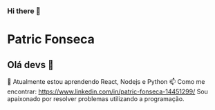 ### Hi there 👋

<!--
**PatricFonseca/patricfonseca** is a ✨ _special_ ✨ repository because its `README.md` (this file) appears on your GitHub profile.

Here are some ideas to get you started:

- 🔭 I’m currently working on ...
- 🌱 I’m currently learning ...
- 👯 I’m looking to collaborate on ...
- 🤔 I’m looking for help with ...
- 💬 Ask me about ...
- 📫 How to reach me: ...
- 😄 Pronouns: ...
- ⚡ Fun fact: ...
-->

<!-- <img width="auto" src="https://github.com/tgmarinho/tgmarinho/blob/master/banner.png"> -->


# Patric Fonseca

## Olá devs 👋
🌱 Atualmente estou aprendendo React, Nodejs e Python
📫 Como me encontrar: https://www.linkedin.com/in/patric-fonseca-14451299/
Sou apaixonado por resolver problemas utilizando a programação.
<!--
Sou um FullStack Developer :computer:

 :rocket:  &nbsp; Estou trabalhando na **Softguild**
 <br/> :purple_heart: &nbsp; Buscando colaborar com projetos em Front-end usando React
 
 <br/> :blush: &nbsp; Posso te ajudar com CSS Grid Layout e Flexbox
 <br/> :computer: &nbsp; Minha stack: ReactJS, Node.js, React Native & Typescript
 <br/> 💬  &nbsp; Sobre mim: Curto tecnologias, games CS:GO, LoL e seriados no Netflix
 <br/> :email: &nbsp; Entre em contato comigo: [![Linkedin Badge](https://img.shields.io/badge/-ThiagoMarinho-blue?style=flat-square&logo=Linkedin&logoColor=white&link=https://www.linkedin.com/in/tgmarinho/)](https://www.linkedin.com/in/tgmarinho/) 
| 
[![Gmail Badge](https://img.shields.io/badge/-tgmarinho@gmail.com-c14438?style=flat-square&logo=Gmail&logoColor=white&link=mailto:tgmarinho@gmail.com)](mailto:tgmarinho@gmail.com)
-->
